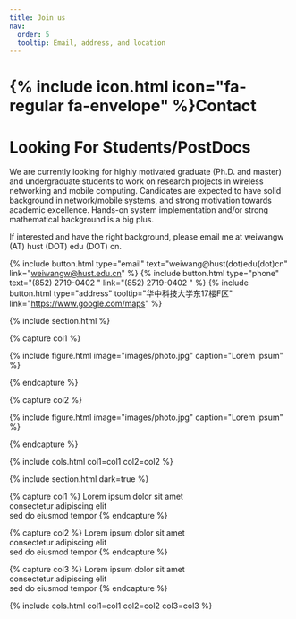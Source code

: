 ```yaml
---
title: Join us
nav:
  order: 5
  tooltip: Email, address, and location
---
```


# {% include icon.html icon="fa-regular fa-envelope" %}Contact

Looking For Students/PostDocs
======
We are currently looking for highly motivated graduate (Ph.D. and master) and undergraduate students to work on research projects in wireless networking and mobile computing.
Candidates are expected to have solid background in network/mobile systems, and strong motivation towards academic excellence.
Hands-on system implementation and/or strong mathematical background is a big plus.

If interested and have the right background, please email me at weiwangw (AT) hust (DOT) edu (DOT) cn.

{%
  include button.html
  type="email"
  text="weiwang@hust(dot)edu(dot)cn"
  link="weiwangw@hust.edu.cn"
%}
{%
  include button.html
  type="phone"
  text="(852) 2719-0402 "
  link="(852) 2719-0402 "
%}
{%
  include button.html
  type="address"
  tooltip="华中科技大学东17楼F区"
  link="https://www.google.com/maps"
%}

{% include section.html %}

{% capture col1 %}

{%
  include figure.html
  image="images/photo.jpg"
  caption="Lorem ipsum"
%}

{% endcapture %}

{% capture col2 %}

{%
  include figure.html
  image="images/photo.jpg"
  caption="Lorem ipsum"
%}

{% endcapture %}

{% include cols.html col1=col1 col2=col2 %}

{% include section.html dark=true %}

{% capture col1 %}
Lorem ipsum dolor sit amet  
consectetur adipiscing elit  
sed do eiusmod tempor
{% endcapture %}

{% capture col2 %}
Lorem ipsum dolor sit amet  
consectetur adipiscing elit  
sed do eiusmod tempor
{% endcapture %}

{% capture col3 %}
Lorem ipsum dolor sit amet  
consectetur adipiscing elit  
sed do eiusmod tempor
{% endcapture %}

{% include cols.html col1=col1 col2=col2 col3=col3 %}
